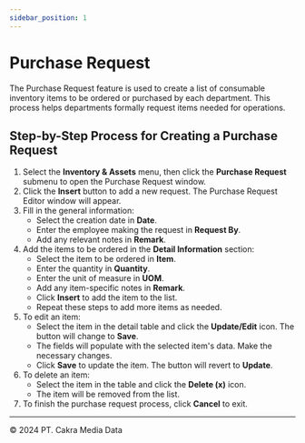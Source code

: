 ```yaml
---
sidebar_position: 1
---
```


# Purchase Request

The Purchase Request feature is used to create a list of consumable inventory items to be ordered or purchased by each department. This process helps departments formally request items needed for operations.

## Step-by-Step Process for Creating a Purchase Request

1. Select the **Inventory & Assets** menu, then click the **Purchase Request** submenu to open the Purchase Request window.
2. Click the **Insert** button to add a new request. The Purchase Request Editor window will appear.
3. Fill in the general information:
   - Select the creation date in **Date**.
   - Enter the employee making the request in **Request By**.
   - Add any relevant notes in **Remark**.
4. Add the items to be ordered in the **Detail Information** section:
   - Select the item to be ordered in **Item**.
   - Enter the quantity in **Quantity**.
   - Enter the unit of measure in **UOM**.
   - Add any item-specific notes in **Remark**.
   - Click **Insert** to add the item to the list.
   - Repeat these steps to add more items as needed.
5. To edit an item:
   - Select the item in the detail table and click the **Update/Edit** icon. The button will change to **Save**.
   - The fields will populate with the selected item's data. Make the necessary changes.
   - Click **Save** to update the item. The button will revert to **Update**.
6. To delete an item:
   - Select the item in the table and click the **Delete (x)** icon.
   - The item will be removed from the list.
7. To finish the purchase request process, click **Cancel** to exit.

---

© 2024 PT. Cakra Media Data
